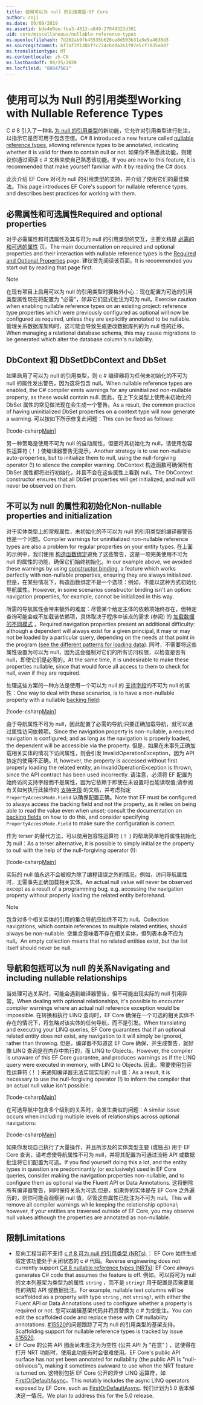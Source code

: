 ```yaml
---
title: 使用可以为 null 的引用类型-EF Core
author: roji
ms.date: 09/09/2019
ms.assetid: bde4e0ee-fba3-4813-a849-27049323d301
uid: core/miscellaneous/nullable-reference-types
ms.openlocfilehash: 7d262ab9fb45535b626ce8d503b31a5e9a4630d3
ms.sourcegitcommit: 6f7af3f138bf7c724cbdda261f97e5cf7035e8d7
ms.translationtype: MT
ms.contentlocale: zh-CN
ms.lasthandoff: 08/25/2020
ms.locfileid: "88847561"
---
```

# <a name="working-with-nullable-reference-types"></a><span data-ttu-id="672c1-102">使用可以为 Null 的引用类型</span><span class="sxs-lookup"><span data-stu-id="672c1-102">Working with Nullable Reference Types</span></span>

<span data-ttu-id="672c1-103">C # 8 引入了一种名 [为 null 的引用类型](/dotnet/csharp/tutorials/nullable-reference-types)的新功能，它允许对引用类型进行批注，以指示它是否可用于包含空值。</span><span class="sxs-lookup"><span data-stu-id="672c1-103">C# 8 introduced a new feature called [nullable reference types](/dotnet/csharp/tutorials/nullable-reference-types), allowing reference types to be annotated, indicating whether it is valid for them to contain null or not.</span></span> <span data-ttu-id="672c1-104">如果你不熟悉此功能，则建议你通过阅读 c # 文档来使自己熟悉该功能。</span><span class="sxs-lookup"><span data-stu-id="672c1-104">If you are new to this feature, it is recommended that make yourself familiar with it by reading the C# docs.</span></span>

<span data-ttu-id="672c1-105">此页介绍 EF Core 对可为 null 的引用类型的支持，并介绍了使用它们的最佳做法。</span><span class="sxs-lookup"><span data-stu-id="672c1-105">This page introduces EF Core's support for nullable reference types, and describes best practices for working with them.</span></span>

## <a name="required-and-optional-properties"></a><span data-ttu-id="672c1-106">必需属性和可选属性</span><span class="sxs-lookup"><span data-stu-id="672c1-106">Required and optional properties</span></span>

<span data-ttu-id="672c1-107">对于必需属性和可选属性及其与可为 null 的引用类型的交互，主要文档是 [必需的和可选的属性](xref:core/modeling/entity-properties#required-and-optional-properties) 页。</span><span class="sxs-lookup"><span data-stu-id="672c1-107">The main documentation on required and optional properties and their interaction with nullable reference types is the [Required and Optional Properties](xref:core/modeling/entity-properties#required-and-optional-properties) page.</span></span> <span data-ttu-id="672c1-108">建议首先阅读该页面。</span><span class="sxs-lookup"><span data-stu-id="672c1-108">It is recommended you start out by reading that page first.</span></span>

> [!NOTE]
> <span data-ttu-id="672c1-109">在现有项目上启用可以为 null 的引用类型时要格外小心：现在配置为可选的引用类型属性现在将配置为 "必需"，除非它们显式批注为可为 null。</span><span class="sxs-lookup"><span data-stu-id="672c1-109">Exercise caution when enabling nullable reference types on an existing project: reference type properties which were previously configured as optional will now be configured as required, unless they are explicitly annotated to be nullable.</span></span> <span data-ttu-id="672c1-110">管理关系数据库架构时，这可能会导致生成更改数据库列的为 null 性的迁移。</span><span class="sxs-lookup"><span data-stu-id="672c1-110">When managing a relational database schema, this may cause migrations to be generated which alter the database column's nullability.</span></span>

## <a name="dbcontext-and-dbset"></a><span data-ttu-id="672c1-111">DbContext 和 DbSet</span><span class="sxs-lookup"><span data-stu-id="672c1-111">DbContext and DbSet</span></span>

<span data-ttu-id="672c1-112">如果启用了可以为 null 的引用类型，则 c # 编译器将为任何未初始化的不可为 null 的属性发出警告，因为这将包含 null。</span><span class="sxs-lookup"><span data-stu-id="672c1-112">When nullable reference types are enabled, the C# compiler emits warnings for any uninitialized non-nullable property, as these would contain null.</span></span> <span data-ttu-id="672c1-113">因此，在上下文类型上使用未初始化的 DbSet 属性的常见做法现在会生成一个警告。</span><span class="sxs-lookup"><span data-stu-id="672c1-113">As a result, the common practice of having uninitialized DbSet properties on a context type will now generate a warning.</span></span> <span data-ttu-id="672c1-114">可以按如下所示修复此问题：</span><span class="sxs-lookup"><span data-stu-id="672c1-114">This can be fixed as follows:</span></span>

[!code-csharp[Main](../../../samples/core/Miscellaneous/NullableReferenceTypes/NullableReferenceTypesContext.cs?name=Context&highlight=3-4)]

<span data-ttu-id="672c1-115">另一种策略是使用不可为 null 的自动属性，但要将其初始化为 null，请使用包容性运算符 (！ ) 使编译器警告无提示。</span><span class="sxs-lookup"><span data-stu-id="672c1-115">Another strategy is to use non-nullable auto-properties, but to initialize them to null, using the null-forgiving operator (!) to silence the compiler warning.</span></span> <span data-ttu-id="672c1-116">DbContext 构造函数可确保所有 DbSet 属性都将进行初始化，并且不会在这些属性上看到 null。</span><span class="sxs-lookup"><span data-stu-id="672c1-116">The DbContext constructor ensures that all DbSet properties will get initialized, and null will never be observed on them.</span></span>

## <a name="non-nullable-properties-and-initialization"></a><span data-ttu-id="672c1-117">不可以为 null 的属性和初始化</span><span class="sxs-lookup"><span data-stu-id="672c1-117">Non-nullable properties and initialization</span></span>

<span data-ttu-id="672c1-118">对于实体类型上的常规属性，未初始化的不可以为 null 的引用类型的编译器警告也是一个问题。</span><span class="sxs-lookup"><span data-stu-id="672c1-118">Compiler warnings for uninitialized non-nullable reference types are also a problem for regular properties on your entity types.</span></span> <span data-ttu-id="672c1-119">在上面的示例中，我们使用 [构造函数绑定](xref:core/modeling/constructors)避免了这些警告，这是一项完美使用不可为 null 的属性的功能，确保它们始终初始化。</span><span class="sxs-lookup"><span data-stu-id="672c1-119">In our example above, we avoided these warnings by using [constructor binding](xref:core/modeling/constructors), a feature which works perfectly with non-nullable properties, ensuring they are always initialized.</span></span> <span data-ttu-id="672c1-120">但是，在某些情况下，构造函数绑定不是一个选项：例如，不能以这种方式初始化导航属性。</span><span class="sxs-lookup"><span data-stu-id="672c1-120">However, in some scenarios constructor binding isn't an option: navigation properties, for example, cannot be initialized in this way.</span></span>

<span data-ttu-id="672c1-121">所需的导航属性会带来额外的难度：尽管某个给定主体的依赖项始终存在，但特定查询可能会或不加载该依赖项，具体取决于程序中该点的需求 (参阅) 的 [加载数据的不同模式](xref:core/querying/related-data) 。</span><span class="sxs-lookup"><span data-stu-id="672c1-121">Required navigation properties present an additional difficulty: although a dependent will always exist for a given principal, it may or may not be loaded by a particular query, depending on the needs at that point in the program ([see the different patterns for loading data](xref:core/querying/related-data)).</span></span> <span data-ttu-id="672c1-122">同时，不需要将这些属性设置为可以为 null，因为这会强制对它们的所有访问权限，以检查是否有 null，即使它们是必需的。</span><span class="sxs-lookup"><span data-stu-id="672c1-122">At the same time, it is undesirable to make these properties nullable, since that would force all access to them to check for null, even if they are required.</span></span>

<span data-ttu-id="672c1-123">处理这些方案的一种方法是使用一个可以为 null 的 [支持字段](xref:core/modeling/backing-field)的不可为 null 的属性：</span><span class="sxs-lookup"><span data-stu-id="672c1-123">One way to deal with these scenarios, is to have a non-nullable property with a nullable [backing field](xref:core/modeling/backing-field):</span></span>

[!code-csharp[Main](../../../samples/core/Miscellaneous/NullableReferenceTypes/Order.cs?range=10-17)]

<span data-ttu-id="672c1-124">由于导航属性不可为 null，因此配置了必需的导航;只要正确加载导航，就可以通过属性访问依赖项。</span><span class="sxs-lookup"><span data-stu-id="672c1-124">Since the navigation property is non-nullable, a required navigation is configured; and as long as the navigation is properly loaded, the dependent will be accessible via the property.</span></span> <span data-ttu-id="672c1-125">但是，如果在未事先正确加载相关实体的情况下访问属性，则会引发 InvalidOperationException，因为 API 协定的使用不正确。</span><span class="sxs-lookup"><span data-stu-id="672c1-125">If, however, the property is accessed without first properly loading the related entity, an InvalidOperationException is thrown, since the API contract has been used incorrectly.</span></span> <span data-ttu-id="672c1-126">请注意，必须将 EF 配置为始终访问支持字段而不是属性，因为它依赖于即使在未设置时也能读取值;请参阅有关如何执行此操作的 [支持字段](xref:core/modeling/backing-field) 的文档，并考虑指定 `PropertyAccessMode.Field` 以确保配置正确。</span><span class="sxs-lookup"><span data-stu-id="672c1-126">Note that EF must be configured to always access the backing field and not the property, as it relies on being able to read the value even when unset; consult the documentation on [backing fields](xref:core/modeling/backing-field) on how to do this, and consider specifying `PropertyAccessMode.Field` to make sure the configuration is correct.</span></span>

<span data-ttu-id="672c1-127">作为 terser 的替代方法，可以使用包容性运算符 (！ ) 的帮助简单地将属性初始化为 null：</span><span class="sxs-lookup"><span data-stu-id="672c1-127">As a terser alternative, it is possible to simply initialize the property to null with the help of the null-forgiving operator (!):</span></span>

[!code-csharp[Main](../../../samples/core/Miscellaneous/NullableReferenceTypes/Order.cs?range=19)]

<span data-ttu-id="672c1-128">实际的 null 值永远不会被视为除了编程错误之外的情况，例如，访问导航属性时，无需事先正确加载相关实体。</span><span class="sxs-lookup"><span data-stu-id="672c1-128">An actual null value will never be observed except as a result of a programming bug, e.g. accessing the navigation property without properly loading the related entity beforehand.</span></span>

> [!NOTE]
> <span data-ttu-id="672c1-129">包含对多个相关实体的引用的集合导航应始终不可为 null。</span><span class="sxs-lookup"><span data-stu-id="672c1-129">Collection navigations, which contain references to multiple related entities, should always be non-nullable.</span></span> <span data-ttu-id="672c1-130">空集合意味着不存在相关实体，但列表本身不应为 null。</span><span class="sxs-lookup"><span data-stu-id="672c1-130">An empty collection means that no related entities exist, but the list itself should never be null.</span></span>

## <a name="navigating-and-including-nullable-relationships"></a><span data-ttu-id="672c1-131">导航和包括可以为 null 的关系</span><span class="sxs-lookup"><span data-stu-id="672c1-131">Navigating and including nullable relationships</span></span>

<span data-ttu-id="672c1-132">当处理可选关系时，可能会遇到编译器警告，但不可能出现实际的 null 引用异常。</span><span class="sxs-lookup"><span data-stu-id="672c1-132">When dealing with optional relationships, it's possible to encounter compiler warnings where an actual null reference exception would be impossible.</span></span> <span data-ttu-id="672c1-133">在转换和执行 LINQ 查询时，EF Core 确保在一个可选的相关实体不存在的情况下，将忽略对该实体的任何导航，而不是引发。</span><span class="sxs-lookup"><span data-stu-id="672c1-133">When translating and executing your LINQ queries, EF Core guarantees that if an optional related entity does not exist, any navigation to it will simply be ignored, rather than throwing.</span></span> <span data-ttu-id="672c1-134">但是，编译器不知道这 EF Core 确保，并生成警告，就好像 LINQ 查询是在内存中执行的，而 LINQ to Objects。</span><span class="sxs-lookup"><span data-stu-id="672c1-134">However, the compiler is unaware of this EF Core guarantee, and produces warnings as if the LINQ query were executed in memory, with LINQ to Objects.</span></span> <span data-ttu-id="672c1-135">因此，需要使用包容性运算符 (！ ) 来通知编译器无法实现实际的 null 值：</span><span class="sxs-lookup"><span data-stu-id="672c1-135">As a result, it is necessary to use the null-forgiving operator (!) to inform the compiler that an actual null value isn't possible:</span></span>

[!code-csharp[Main](../../../samples/core/Miscellaneous/NullableReferenceTypes/Program.cs?range=46)]

<span data-ttu-id="672c1-136">在可选导航中包含多个级别的关系时，会发生类似的问题：</span><span class="sxs-lookup"><span data-stu-id="672c1-136">A similar issue occurs when including multiple levels of relationships across optional navigations:</span></span>

[!code-csharp[Main](../../../samples/core/Miscellaneous/NullableReferenceTypes/Program.cs?range=36-39&highlight=2)]

<span data-ttu-id="672c1-137">如果你发现自己执行了大量操作，并且所涉及的实体类型主要 (或独占) 用于 EF Core 查询，请考虑使导航属性不可为 null，并将其配置为可通过流畅 API 或数据批注将它们配置为可选。</span><span class="sxs-lookup"><span data-stu-id="672c1-137">If you find yourself doing this a lot, and the entity types in question are predominantly (or exclusively) used in EF Core queries, consider making the navigation properties non-nullable, and to configure them as optional via the Fluent API or Data Annotations.</span></span> <span data-ttu-id="672c1-138">这将删除所有编译器警告，同时保持关系为可选;但是，如果你的实体是在 EF Core 之外遍历的，则你可能会观察到 null 值，尽管这些属性已批注为不可为 null。</span><span class="sxs-lookup"><span data-stu-id="672c1-138">This will remove all compiler warnings while keeping the relationship optional; however, if your entities are traversed outside of EF Core, you may observe null values although the properties are annotated as non-nullable.</span></span>

## <a name="limitations"></a><span data-ttu-id="672c1-139">限制</span><span class="sxs-lookup"><span data-stu-id="672c1-139">Limitations</span></span>

* <span data-ttu-id="672c1-140">反向工程当前不支持 [c # 8 可为 null 的引用类型 (NRTs) ](/dotnet/csharp/tutorials/nullable-reference-types)： EF Core 始终生成假定该功能处于关闭状态的 c # 代码。</span><span class="sxs-lookup"><span data-stu-id="672c1-140">Reverse engineering does not currently support [C# 8 nullable reference types (NRTs)](/dotnet/csharp/tutorials/nullable-reference-types): EF Core always generates C# code that assumes the feature is off.</span></span> <span data-ttu-id="672c1-141">例如，可以将可为 null 的文本列基架为类型为的属性 `string` ，而不是 `string?` 用于配置是否需要属性的熟知 API 或数据批注。</span><span class="sxs-lookup"><span data-stu-id="672c1-141">For example, nullable text columns will be scaffolded as a property with type `string` , not `string?`, with either the Fluent API or Data Annotations used to configure whether a property is required or not.</span></span> <span data-ttu-id="672c1-142">您可以编辑基架代码并将其替换为 c # 为空批注。</span><span class="sxs-lookup"><span data-stu-id="672c1-142">You can edit the scaffolded code and replace these with C# nullability annotations.</span></span> <span data-ttu-id="672c1-143">[#15520](https://github.com/aspnet/EntityFrameworkCore/issues/15520)的问题跟踪了可为 null 的引用类型的基架支持。</span><span class="sxs-lookup"><span data-stu-id="672c1-143">Scaffolding support for nullable reference types is tracked by issue [#15520](https://github.com/aspnet/EntityFrameworkCore/issues/15520).</span></span>
* <span data-ttu-id="672c1-144">EF Core 的公共 API 图面尚未批注为为空性 (公共 API 为 "在意" ) ，这使得在打开 NRT 功能时，使用此功能有时会很难使用。</span><span class="sxs-lookup"><span data-stu-id="672c1-144">EF Core's public API surface has not yet been annotated for nullability (the public API is "null-oblivious"), making it sometimes awkward to use when the NRT feature is turned on.</span></span> <span data-ttu-id="672c1-145">这特别包括 EF Core 公开的异步 LINQ 运算符，如 [FirstOrDefaultAsync](/dotnet/api/microsoft.entityframeworkcore.entityframeworkqueryableextensions.firstordefaultasync#Microsoft_EntityFrameworkCore_EntityFrameworkQueryableExtensions_FirstOrDefaultAsync__1_System_Linq_IQueryable___0__System_Linq_Expressions_Expression_System_Func___0_System_Boolean___System_Threading_CancellationToken_)。</span><span class="sxs-lookup"><span data-stu-id="672c1-145">This notably includes the async LINQ operators exposed by EF Core, such as [FirstOrDefaultAsync](/dotnet/api/microsoft.entityframeworkcore.entityframeworkqueryableextensions.firstordefaultasync#Microsoft_EntityFrameworkCore_EntityFrameworkQueryableExtensions_FirstOrDefaultAsync__1_System_Linq_IQueryable___0__System_Linq_Expressions_Expression_System_Func___0_System_Boolean___System_Threading_CancellationToken_).</span></span> <span data-ttu-id="672c1-146">我们计划为5.0 版本解决这一情况。</span><span class="sxs-lookup"><span data-stu-id="672c1-146">We plan to address this for the 5.0 release.</span></span>
